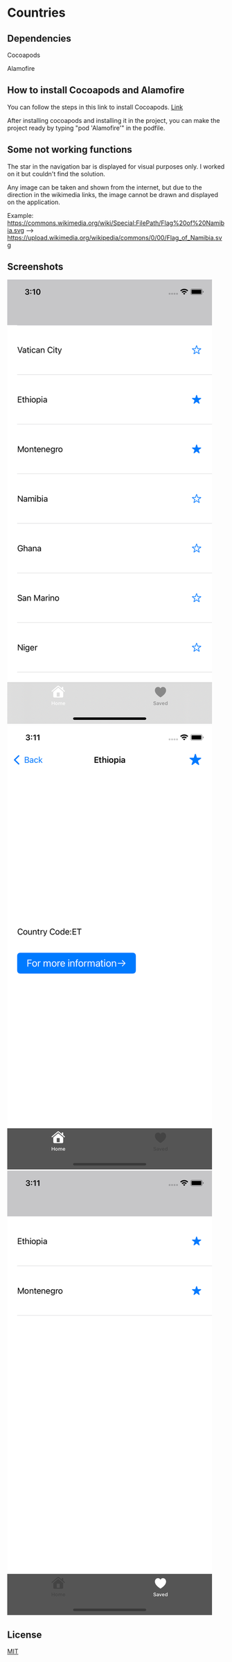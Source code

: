 # Countries

## Dependencies
Cocoapods

 Alamofire

## How to install Cocoapods and Alamofire
You can follow the steps in this link to install Cocoapods.
[Link](https://cocoapods.org/)

After installing cocoapods and installing it in the project, you can make the project ready by typing "pod 'Alamofire'" in the podfile.

## Some not working functions
The star in the navigation bar is displayed for visual purposes only. I worked on it but couldn't find the solution.

Any image can be taken and shown from the internet, but due to the direction in the wikimedia links, the image cannot be drawn and displayed on the application.

Example: https://commons.wikimedia.org/wiki/Special:FilePath/Flag%20of%20Namibia.svg --> https://upload.wikimedia.org/wikipedia/commons/0/00/Flag_of_Namibia.svg

## Screenshots
![HomePage](Documentation/Homepage.png)
![Detail](Documentation/Detail.png)
![Saved](Documentation/Saved.png)

## License
[MIT](https://choosealicense.com/licenses/mit/)

